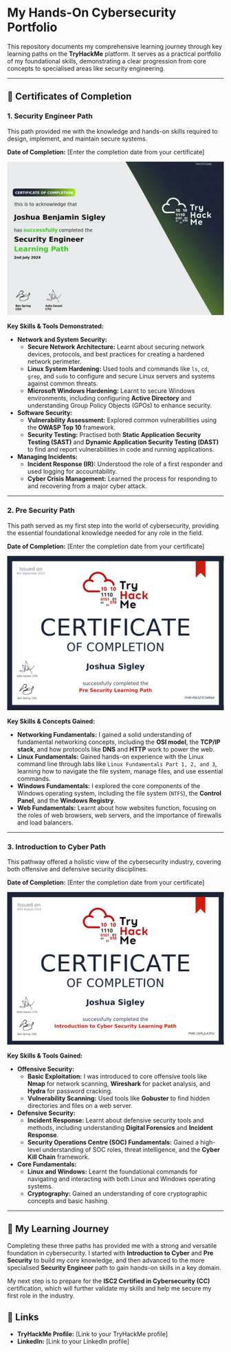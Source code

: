 # My Hands-On Cybersecurity Portfolio

This repository documents my comprehensive learning journey through key learning paths on the **TryHackMe** platform. It serves as a practical portfolio of my foundational skills, demonstrating a clear progression from core concepts to specialised areas like security engineering.

---

## 📜 Certificates of Completion

### 1. Security Engineer Path

This path provided me with the knowledge and hands-on skills required to design, implement, and maintain secure systems.

**Date of Completion:** [Enter the completion date from your certificate]

![Security Engineer Certificate](images/1.png)

**Key Skills & Tools Demonstrated:**

* **Network and System Security:**
    * **Secure Network Architecture:** Learnt about securing network devices, protocols, and best practices for creating a hardened network perimeter.
    * **Linux System Hardening:** Used tools and commands like `ls`, `cd`, `grep`, and `sudo` to configure and secure Linux servers and systems against common threats.
    * **Microsoft Windows Hardening:** Learnt to secure Windows environments, including configuring **Active Directory** and understanding Group Policy Objects (GPOs) to enhance security.
* **Software Security:**
    * **Vulnerability Assessment:** Explored common vulnerabilities using the **OWASP Top 10** framework.
    * **Security Testing:** Practised both **Static Application Security Testing (SAST)** and **Dynamic Application Security Testing (DAST)** to find and report vulnerabilities in code and running applications.
* **Managing Incidents:**
    * **Incident Response (IR):** Understood the role of a first responder and used logging for accountability.
    * **Cyber Crisis Management:** Learned the process for responding to and recovering from a major cyber attack.

---

### 2. Pre Security Path

This path served as my first step into the world of cybersecurity, providing the essential foundational knowledge needed for any role in the field.

**Date of Completion:** [Enter the completion date from your certificate]

![Pre Security Certificate](images/2.png)

**Key Skills & Concepts Gained:**

* **Networking Fundamentals:** I gained a solid understanding of fundamental networking concepts, including the **OSI model**, the **TCP/IP stack**, and how protocols like **DNS** and **HTTP** work to power the web.
* **Linux Fundamentals:** Gained hands-on experience with the Linux command line through labs like `Linux Fundamentals Part 1, 2, and 3`, learning how to navigate the file system, manage files, and use essential commands.
* **Windows Fundamentals:** I explored the core components of the Windows operating system, including the file system (`NTFS`), the **Control Panel**, and the **Windows Registry**.
* **Web Fundamentals:** Learnt about how websites function, focusing on the roles of web browsers, web servers, and the importance of firewalls and load balancers.

---

### 3. Introduction to Cyber Path

This pathway offered a holistic view of the cybersecurity industry, covering both offensive and defensive security disciplines.

**Date of Completion:** [Enter the completion date from your certificate]

![Intro to Cyber Certificate](images/3.png)

**Key Skills & Tools Gained:**

* **Offensive Security:**
    * **Basic Exploitation:** I was introduced to core offensive tools like **Nmap** for network scanning, **Wireshark** for packet analysis, and **Hydra** for password cracking.
    * **Vulnerability Scanning:** Used tools like **Gobuster** to find hidden directories and files on a web server.
* **Defensive Security:**
    * **Incident Response:** Learnt about defensive security tools and methods, including understanding **Digital Forensics** and **Incident Response**.
    * **Security Operations Centre (SOC) Fundamentals:** Gained a high-level understanding of SOC roles, threat intelligence, and the **Cyber Kill Chain** framework.
* **Core Fundamentals:**
    * **Linux and Windows:** Learnt the foundational commands for navigating and interacting with both Linux and Windows operating systems.
    * **Cryptography:** Gained an understanding of core cryptographic concepts and basic hashing.

---

## 🚀 My Learning Journey

Completing these three paths has provided me with a strong and versatile foundation in cybersecurity. I started with **Introduction to Cyber** and **Pre Security** to build my core knowledge, and then advanced to the more specialised **Security Engineer** path to gain hands-on skills in a key domain.

My next step is to prepare for the **ISC2 Certified in Cybersecurity (CC)** certification, which will further validate my skills and help me secure my first role in the industry.

## 🔗 Links

* **TryHackMe Profile:** [Link to your TryHackMe profile]
* **LinkedIn:** [Link to your LinkedIn profile]
